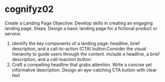 # cognifyz02

Create a Landing Page
Objective: Develop skills in creating an engaging landing
page.
Steps:
Design a basic landing page for a fictional product or
service:
1. Identify the key components of a landing page:
headline, brief description, and a call-to-action
(CTA) button.Consider the visual hierarchy to guide users
through the content.
Include a headline, a brief description, and a call-toaction button:
2. Craft a compelling headline that grabs attention.
Write a concise yet informative description. Design an eye-catching CTA button with clear text
